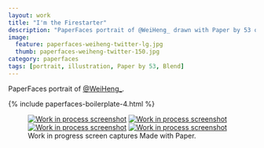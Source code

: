 ```yaml
---
layout: work
title: "I'm the Firestarter"
description: "PaperFaces portrait of @WeiHeng_ drawn with Paper by 53 on an iPad."
image: 
  feature: paperfaces-weiheng-twitter-lg.jpg
  thumb: paperfaces-weiheng-twitter-150.jpg
category: paperfaces
tags: [portrait, illustration, Paper by 53, Blend]
---
```


PaperFaces portrait of <a href="http://twitter.com/WeiHeng_">@WeiHeng_</a>.

{% include paperfaces-boilerplate-4.html %}

<figure class="third">
	<a href="{{ site.url }}/images/paperfaces-weiheng-process-1-lg.jpg"><img src="{{ site.url }}/images/paperfaces-weiheng-process-1-600.jpg" alt="Work in process screenshot"></a>
	<a href="{{ site.url }}/images/paperfaces-weiheng-process-2-lg.jpg"><img src="{{ site.url }}/images/paperfaces-weiheng-process-2-600.jpg" alt="Work in process screenshot"></a>
	<a href="{{ site.url }}/images/paperfaces-weiheng-process-3-lg.jpg"><img src="{{ site.url }}/images/paperfaces-weiheng-process-3-600.jpg" alt="Work in process screenshot"></a>
	<a href="{{ site.url }}/images/paperfaces-weiheng-process-4-lg.jpg"><img src="{{ site.url }}/images/paperfaces-weiheng-process-4-600.jpg" alt="Work in process screenshot"></a>
	<figcaption>Work in progress screen captures Made with Paper.</figcaption>
</figure>